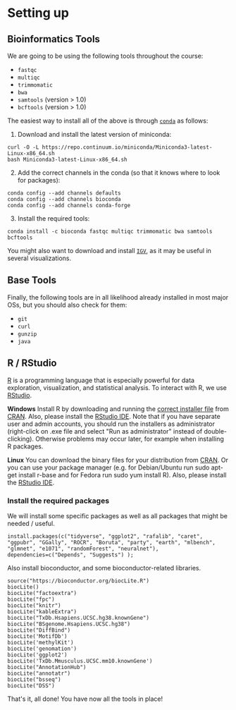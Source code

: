 # Setting up

## Bioinformatics Tools

We are going to be using the following tools throughout the course:
- `fastqc`
- `multiqc`
- `trimmomatic`
- `bwa`
- `samtools` (version > 1.0)
- `bcftools` (version > 1.0)

The easiest way to install all of the above is through [`conda`](https://conda.io/miniconda.html) as follows:

1. Download and install the latest version of miniconda:

```
curl -O -L https://repo.continuum.io/miniconda/Miniconda3-latest-Linux-x86_64.sh
bash Miniconda3-latest-Linux-x86_64.sh
```

2. Add the correct channels in the conda (so that it knows where to look for packages):

```
conda config --add channels defaults
conda config --add channels bioconda
conda config --add channels conda-forge
```

3. Install the required tools:

```
conda install -c bioconda fastqc multiqc trimmomatic bwa samtools bcftools
```

You might also want to download and install [`IGV`](https://software.broadinstitute.org/software/igv/download), as it may be useful in several visualizations.

## Base Tools

Finally, the following tools are in all likelihood already installed in most major OSs, but you should also check for them:
- `git`
- `curl`
- `gunzip`
- `java`

## R / RStudio

[R](http://www.r-project.org/) is a programming language that is especially powerful for data exploration, visualization, and statistical analysis. To interact with R, we use [RStudio](http://www.rstudio.com/).

**Windows**
Install R by downloading and running the [correct installer file](http://cran.r-project.org/bin/windows/base/release.htm) from [CRAN](http://cran.r-project.org/index.html). Also, please install the [RStudio IDE](http://www.rstudio.com/ide/download/desktop). Note that if you have separate user and admin accounts, you should run the installers as administrator (right-click on .exe file and select "Run as administrator" instead of double-clicking). Otherwise problems may occur later, for example when installing R packages.

**Linux**
You can download the binary files for your distribution from [CRAN](http://cran.r-project.org/index.html). Or you can use your package manager (e.g. for Debian/Ubuntu run sudo apt-get install r-base and for Fedora run sudo yum install R). Also, please install the [RStudio IDE](http://www.rstudio.com/ide/download/desktop).

### Install the required packages

We will install some specific packages as well as all packages that might be needed / useful.

```
install.packages(c("tidyverse", "ggplot2", "rafalib", "caret", "ggpubr", "GGally", "ROCR", "Boruta", "party", "earth", "mlbench",  "glmnet", "e1071", "randomForest", "neuralnet"), dependencies=c("Depends", "Suggests") );
```

Also install bioconductor, and some bioconductor-related libraries.

```
source("https://bioconductor.org/biocLite.R")
biocLite()
biocLite("factoextra")
biocLite("fpc")
biocLite("knitr")
biocLite("kableExtra")
biocLite("TxDb.Hsapiens.UCSC.hg38.knownGene")
biocLite("BSgenome.Hsapiens.UCSC.hg38")
biocLite("DiffBind")
biocLite('MotifDb')
biocLite('methylKit')
biocLite('genomation')
biocLite('ggplot2')
biocLite('TxDb.Mmusculus.UCSC.mm10.knownGene')
biocLite("AnnotationHub")
biocLite("annotatr")
biocLite("bsseq")
biocLite("DSS")

```

That's it, all done! You have now all the tools in place!
